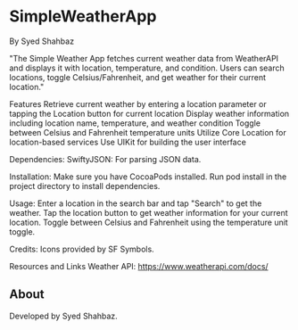 # SimpleWeatherApp
By Syed Shahbaz

"The Simple Weather App fetches current weather data from WeatherAPI and displays it with location, temperature, and condition. Users can search locations, toggle Celsius/Fahrenheit, and get weather for their current location."



Features
Retrieve current weather by entering a location parameter or tapping the Location button for current location
Display weather information including location name, temperature, and weather condition
Toggle between Celsius and Fahrenheit temperature units
Utilize Core Location for location-based services
Use UIKit for building the user interface

Dependencies:
SwiftyJSON: For parsing JSON data.

Installation:
Make sure you have CocoaPods installed.
Run pod install in the project directory to install dependencies.

Usage:
Enter a location in the search bar and tap "Search" to get the weather.
Tap the location button to get weather information for your current location.
Toggle between Celsius and Fahrenheit using the temperature unit toggle.

Credits:
Icons provided by SF Symbols.

Resources and Links
Weather API: https://www.weatherapi.com/docs/


## About

Developed by Syed Shahbaz.
